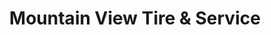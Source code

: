 ---
title: "Mountain View Tire & Service"
url: /candler/mountain-view-tire-and-service/
shop: tyres
---